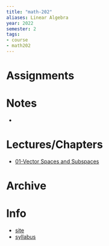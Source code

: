 ```yaml
---
title: "math-202"
aliases: Linear Algebra
year: 2022
semester: 2
tags: 
- course
- math202
---
```


# Assignments

# Notes
- 

# Lectures/Chapters
- [01-Vector Spaces and Subspaces](notes/01-Vector-Spaces-and-Subspaces)



# Archive

# Info
- [site](https://www.maths.otago.ac.nz/?resOLAF)
- [syllabus](https://www.maths.otago.ac.nz/webdata/resources/math202/2022_S2_Course_Information/Syllabus.pdf?m=1657334628)